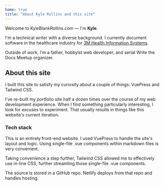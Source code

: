 ```yaml
---
home: true
title: "About Kyle Rollins and this site"
---
```


Welcome to KyleBlankRollins.com — I'm __Kyle__. 

I'm a technical writer with a diverse background. I currently document software in the healthcare industry for [3M Health Information Systems](https://www.3m.com/3M/en_US/health-information-systems-us/).

Outside of work, I'm a father, hobbyist web developer, and serial Write the Docs Meetup organizer.

## About this site
I built this site to satisfy my curiosity about a couple of things: VuePress and Tailwind CSS.

I've re-built my portfolio site half a dozen times over the course of my web development experience. When I find something particularly interesting, I look for excuses to experiment. That usually results in things like this website's current iteration.

### Tech stack
This is an entirely front-end website. I used VuePress to handle the site's layout and logic. Using single-file .vue components within markdown files is very convenient.

Taking convenience a step further, Tailwind CSS allowed me to effectively use in-line CSS, further streamling those single-file .vue components.

The source is stored in a GitHub repo. Netlify deploys from that repo and handles hosting.
